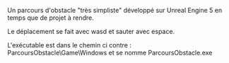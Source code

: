 Un parcours d'obstacle "très simpliste" développé
sur Unreal Engine 5 en temps que de projet à rendre.

Le déplacement se fait avec wasd
et sauter avec espace.

L'exécutable est dans le chemin ci contre : ParcoursObstacle\Game\Windows 
et se nomme ParcoursObstacle.exe
